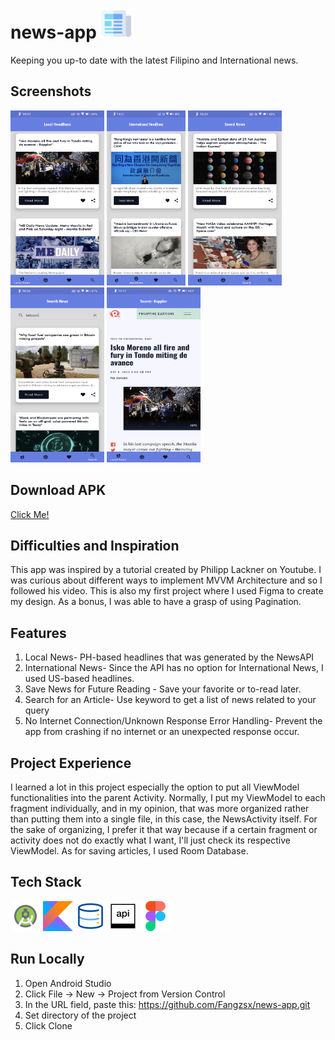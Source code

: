 # news-app <img src="https://github.com/Fangzsx/news-app/blob/master/app/src/main/assets/icon.png?raw=true" width="48" height="48">
Keeping you up-to date with the latest Filipino and International news.
## Screenshots
<img src="https://github.com/Fangzsx/news-app/blob/master/app/src/main/assets/Screenshot_20220508-102350_news-app.png?raw=true" width="150" height="280"> <img src="https://github.com/Fangzsx/news-app/blob/master/app/src/main/assets/Screenshot_20220508-102356_news-app.png?raw=true" height="280"> <img src="https://github.com/Fangzsx/news-app/blob/master/app/src/main/assets/Screenshot_20220508-102403_news-app.png?raw=true" width="150" height="280"> <img src="https://github.com/Fangzsx/news-app/blob/master/app/src/main/assets/Screenshot_20220508-102426_news-app.png?raw=true" width="150" height="280"> <img src="https://github.com/Fangzsx/news-app/blob/master/app/src/main/assets/Screenshot_20220508-102758_news-app.png?raw=true" width="150" height="280">


## Download APK
[Click Me!](https://github.com/Fangzsx/news-app/raw/master/app/release/app-release.apk)


## Difficulties and Inspiration
This app was inspired by a tutorial created by Philipp Lackner on Youtube. I was curious about different ways to implement MVVM Architecture and so I followed his video. This is also my first project where I used Figma to create my design. As a bonus, I was able to have a grasp of using Pagination.

## Features
1. Local News- PH-based headlines that was generated by the NewsAPI
2. International News- Since the API has no option for International News, I used US-based headlines.
3. Save News for Future Reading - Save your favorite or to-read later.
4. Search for an Article- Use keyword to get a list of news related to your query
5. No Internet Connection/Unknown Response Error Handling- Prevent the app from crashing if no internet or an unexpected response occur.


## Project Experience
I learned a lot in this project especially the option to put all ViewModel functionalities into the parent Activity. Normally, I put my ViewModel to each fragment individually, and in my opinion, that was more organized rather than putting them into a single file, in this case, the NewsActivity itself. For the sake of organizing, I prefer it that way because if a certain fragment or activity does not do exactly what I want, I'll just check its respective ViewModel. As for saving articles, I used Room Database.

## Tech Stack
<img src="https://github.com/Fangzsx/apar-app/blob/master/app/src/main/assets/android-studio.png?raw=true" width="48" height="48" title ="Android Studio">  <img src="https://github.com/Fangzsx/apar-app/blob/master/app/src/main/assets/kotlin.png?raw=true" width="48" height="48" title ="Kotlin">  <img src="https://github.com/Fangzsx/news-app/blob/master/app/src/main/assets/database.png?raw=true" width="48" height="48" title ="ROOM Database">  <img src="https://github.com/Fangzsx/news-app/blob/master/app/src/main/assets/api.png?raw=true" width="48" height="48" title ="REST-API">  <img src="https://github.com/Fangzsx/news-app/blob/master/app/src/main/assets/figma.png?raw=true" width="48" height="48" title ="Figma">

## Run Locally
1. Open Android Studio
2. Click File -> New -> Project from Version Control 
3. In the URL field, paste this: https://github.com/Fangzsx/news-app.git
4. Set directory of the project
5. Click Clone

